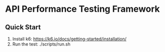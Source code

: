 # API Performance Testing Framework

## Quick Start

1. Install k6: https://k6.io/docs/getting-started/installation/
2. Run the test: ./scripts/run.sh
